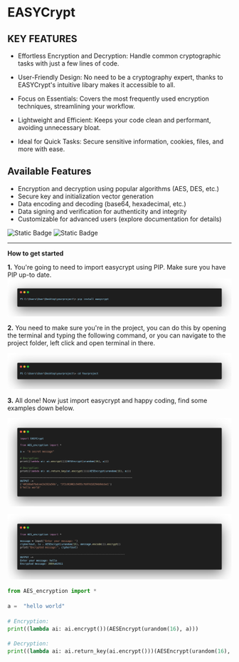 # EASYCrypt

## **KEY FEATURES**

- Effortless Encryption and Decryption: Handle common cryptographic tasks with just a few lines of code.

- User-Friendly Design: No need to be a cryptography expert, thanks to EASYCrypt's intuitive libary makes it accessible to all.

- Focus on Essentials: Covers the most frequently used encryption techniques, streamlining your workflow.

- Lightweight and Efficient: Keeps your code clean and performant, avoiding unnecessary bloat.

- Ideal for Quick Tasks: Secure sensitive information, cookies, files, and more with ease.

## **Available Features**

- Encryption and decryption using popular algorithms (AES, DES, etc.)
- Secure key and initialization vector generation
- Data encoding and decoding (base64, hexadecimal, etc.)
- Data signing and verification for authenticity and integrity
- Customizable for advanced users (explore documentation for details)

![Static Badge](https://img.shields.io/badge/version-v1.0.0-blue?style=flat&logoColor=grey&labelColor=grey&color=blue) ![Static Badge](https://img.shields.io/badge/Python-v3.12.0-blue?labelColor=yellow)



----
**How to get started**


**1.** You're going to need to import easycrypt using PIP. Make sure you have PIP up-to date.
[![](https://github.com/GodsApostles838/EASYCrypt/blob/Main/Resources/install_easycrypt.png?raw=true)](https://github.com/GodsApostles838/EASYCrypt/blob/Main/Resources/install_easycrypt.png)

**2.** You need to make sure you're in the project, you can do this by opening the terminal and typing the following command, or you can navigate to the project folder, left click and open terminal in there.

[![](https://github.com/GodsApostles838/EASYCrypt/blob/Main/Resources/cd_into_project.png?raw=true)](https://github.com/GodsApostles838/EASYCrypt/blob/Main/Resources/examples/cd_into_project.png)

**3.** All done! Now just import easycrypt and happy coding, find some examples down below.

[![](https://github.com/GodsApostles838/EASYCrypt/blob/Main/Resources/examples/example1.png?raw=true)](https://github.com/GodsApostles838/EASYCrypt/blob/Main/Resources/examples/example1.png)

[![](https://github.com/GodsApostles838/EASYCrypt/blob/Main/Resources/examples/example2.png?raw=true)](https://github.com/GodsApostles838/EASYCrypt/blob/Main/Resources/examples/example2.png)

```python
from AES_encryption import *

a =  "hello world"

# Encryption:
print((lambda ai: ai.encrypt())(AESEncrypt(urandom(16), a)))

# Decryption:
print((lambda ai: ai.return_key(ai.encrypt()))(AESEncrypt(urandom(16), a)))

```
